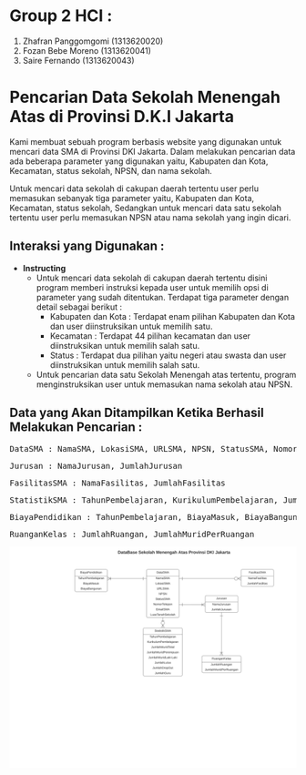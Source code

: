 # Group 2 HCI : 
1. Zhafran Panggomgomi (1313620020)
2. Fozan Bebe Moreno (1313620041)
3. Saire Fernando (1313620043)

# Pencarian Data Sekolah Menengah Atas di Provinsi D.K.I Jakarta


<p>Kami membuat sebuah program berbasis website yang digunakan untuk mencari data SMA di Provinsi DKI Jakarta. Dalam melakukan pencarian data ada beberapa parameter yang digunakan yaitu, Kabupaten dan Kota, Kecamatan, status sekolah, NPSN, dan nama sekolah.</p>  
<p>Untuk mencari data sekolah di cakupan daerah tertentu user perlu memasukan sebanyak tiga parameter yaitu, Kabupaten dan Kota, Kecamatan, status sekolah, Sedangkan untuk mencari data satu sekolah tertentu user perlu memasukan NPSN atau nama sekolah yang ingin dicari.</p>

## Interaksi yang Digunakan :
* **Instructing** 
  * Untuk mencari data sekolah di cakupan daerah tertentu disini program memberi instruksi kepada user untuk memilih  opsi di parameter yang sudah ditentukan. Terdapat tiga parameter dengan detail sebagai berikut :
    * Kabupaten dan Kota : Terdapat enam pilihan Kabupaten dan Kota dan user diinstruksikan untuk memilih satu.
    * Kecamatan : Terdapat 44 pilihan kecamatan dan user diinstruksikan untuk memilih salah satu.
    * Status : Terdapat dua pilihan yaitu negeri atau swasta dan user diinstruksikan untuk memilih salah satu.
  * Untuk pencarian data satu Sekolah Menengah atas tertentu, program menginstruksikan user untuk memasukan nama sekolah atau NPSN. 

## Data yang Akan Ditampilkan Ketika Berhasil Melakukan Pencarian :

<p><pre>DataSMA : NamaSMA, LokasiSMA, URLSMA, NPSN, StatusSMA, NomorTelpon, EmailSMA, LuasTanahSekolah</pre></p>

<p><pre>Jurusan : NamaJurusan, JumlahJurusan</pre></p>

<p><pre>FasilitasSMA : NamaFasilitas, JumlahFasilitas</pre></p>

<p><pre>StatistikSMA : TahunPembelajaran, KurikulumPembelajaran, JumlahMuridTotal, JumlahMuridPerempuan, JumlahMuridLaki-Laki, JumlahLulus, JumlahDropOut, JumlahGuru</pre></p>

<p><pre>BiayaPendidikan : TahunPembelajaran, BiayaMasuk, BiayaBangunan</pre></p

<p><pre>RuanganKelas : JumlahRuangan, JumlahMuridPerRuangan</pre></p

<p><pre><a href="DataBase SekolahSMA.pdf"><img src="DataBase SekolahSMA.svg"> </a></pre></p


